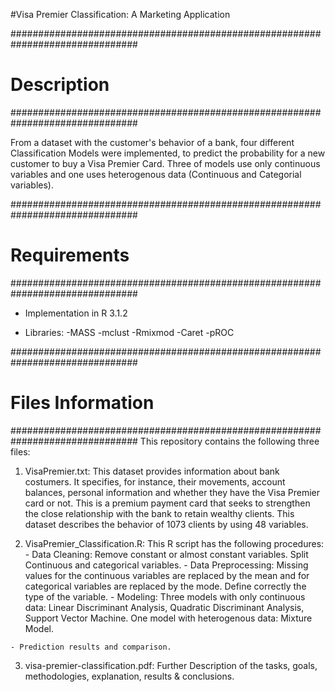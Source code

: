 #Visa Premier Classification: A Marketing Application

###############################################################################
#                               Description
###############################################################################

From a dataset with the customer's behavior of a bank, four different 
Classification Models were implemented, to predict the probability for a new 
customer to buy a Visa Premier Card. Three of models use only continuous 
variables and one uses heterogenous data (Continuous and Categorial variables).

###############################################################################
#                               Requirements
###############################################################################
- Implementation in R 3.1.2

- Libraries:
    -MASS
    -mclust
    -Rmixmod
    -Caret
    -pROC

###############################################################################
#                               Files Information
###############################################################################
This repository contains the following three files:

  1. VisaPremier.txt: This dataset provides information about bank costumers. It
     specifies, for instance, their movements, account balances, personal 
     information and whether they have the Visa Premier card or not. This is a
     premium payment card that seeks to strengthen the close relationship with 
     the bank to retain wealthy clients. This dataset describes the behavior 
     of 1073 clients by using 48 variables.
     
  2. VisaPremier_Classification.R: This R script has the following procedures:
    - Data Cleaning: Remove constant or almost constant variables. Split 
                     Continuous and categorical variables.
    - Data Preprocessing: Missing values for the continuous variables are 
                          replaced by the mean and for categorical variables are
                          replaced by the mode. Define correctly the type of the
                          variable.
    - Modeling: Three models with only continuous data: Linear Discriminant
                Analysis, Quadratic Discriminant Analysis, Support Vector 
                Machine. One model with heterogenous data: Mixture Model.

    - Prediction results and comparison.

  3. visa-premier-classification.pdf: Further Description of the tasks, goals,
                                      methodologies, explanation, results & 
                                      conclusions.
